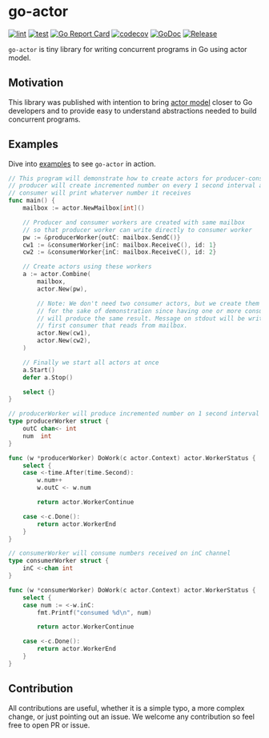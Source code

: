 # go-actor

[![lint](https://github.com/vladopajic/go-actor/actions/workflows/lint.yml/badge.svg?branch=main)](https://github.com/vladopajic/go-actor/actions/workflows/lint.yml)
[![test](https://github.com/vladopajic/go-actor/actions/workflows/test.yml/badge.svg?branch=main)](https://github.com/vladopajic/go-actor/actions/workflows/test.yml)
[![Go Report Card](https://goreportcard.com/badge/github.com/vladopajic/go-actor?cache=v1)](https://goreportcard.com/report/github.com/vladopajic/go-actor)
[![codecov](https://codecov.io/gh/vladopajic/go-actor/branch/main/graph/badge.svg?token=WYCKb1MLgl)](https://codecov.io/gh/vladopajic/go-actor)
[![GoDoc](https://godoc.org/github.com/vladopajic/go-actor?status.svg)](https://godoc.org/github.com/vladopajic/go-actor)
[![Release](https://img.shields.io/github/release/vladopajic/go-actor.svg?style=flat-square)](https://github.com/vladopajic/go-actor/releases/latest)


`go-actor` is tiny library for writing concurrent programs in Go using actor model.

## Motivation

This library was published with intention to bring [actor model](https://en.wikipedia.org/wiki/Actor_model) closer to Go developers and to provide easy to understand abstractions needed to build concurrent programs.

## Examples

Dive into [examples](./examples/) to see `go-actor` in action.

```go
// This program will demonstrate how to create actors for producer-consumer use case, where
// producer will create incremented number on every 1 second interval and
// consumer will print whaterver number it receives
func main() {
	mailbox := actor.NewMailbox[int]()

	// Producer and consumer workers are created with same mailbox
	// so that producer worker can write directly to consumer worker
	pw := &producerWorker{outC: mailbox.SendC()}
	cw1 := &consumerWorker{inC: mailbox.ReceiveC(), id: 1}
	cw2 := &consumerWorker{inC: mailbox.ReceiveC(), id: 2}

	// Create actors using these workers
	a := actor.Combine(
		mailbox,
		actor.New(pw),

		// Note: We don't need two consumer actors, but we create them anyway
		// for the sake of demonstration since having one or more consumers
		// will produce the same result. Message on stdout will be written by
		// first consumer that reads from mailbox.
		actor.New(cw1),
		actor.New(cw2),
	)

	// Finally we start all actors at once
	a.Start()
	defer a.Stop()

	select {}
}

// producerWorker will produce incremented number on 1 second interval
type producerWorker struct {
	outC chan<- int
	num  int
}

func (w *producerWorker) DoWork(c actor.Context) actor.WorkerStatus {
	select {
	case <-time.After(time.Second):
		w.num++
		w.outC <- w.num

		return actor.WorkerContinue

	case <-c.Done():
		return actor.WorkerEnd
	}
}

// consumerWorker will consume numbers received on inC channel
type consumerWorker struct {
	inC <-chan int
}

func (w *consumerWorker) DoWork(c actor.Context) actor.WorkerStatus {
	select {
	case num := <-w.inC:
		fmt.Printf("consumed %d\n", num)

		return actor.WorkerContinue

	case <-c.Done():
		return actor.WorkerEnd
	}
}
```

## Contribution

All contributions are useful, whether it is a simple typo, a more complex change, or just pointing out an issue. We welcome any contribution so feel free to open PR or issue. 
